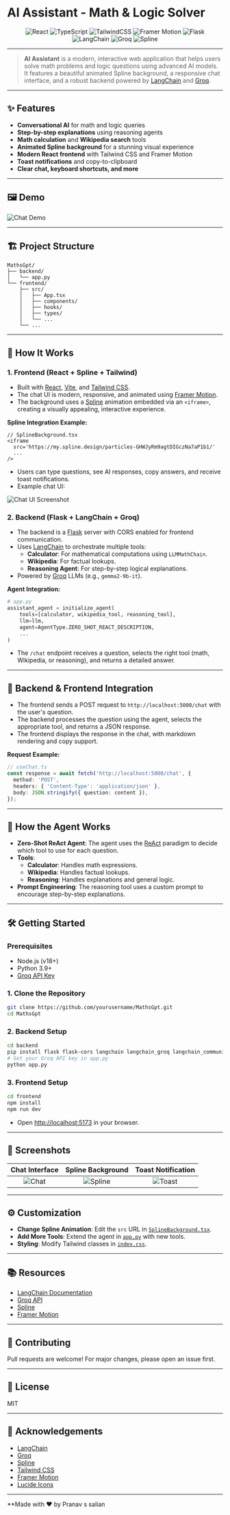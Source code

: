 # AI Assistant - Math & Logic Solver

<!-- Tech Stack Badges -->
<p align="center">
  <img src="https://img.shields.io/badge/React-20232A?style=for-the-badge&logo=react&logoColor=61DAFB" alt="React" />
  <img src="https://img.shields.io/badge/TypeScript-3178C6?style=for-the-badge&logo=typescript&logoColor=white" alt="TypeScript" />
  <img src="https://img.shields.io/badge/TailwindCSS-06B6D4?style=for-the-badge&logo=tailwindcss&logoColor=white" alt="TailwindCSS" />
  <img src="https://img.shields.io/badge/Framer%20Motion-EF008F?style=for-the-badge&logo=framer&logoColor=white" alt="Framer Motion" />
  <img src="https://img.shields.io/badge/Flask-000000?style=for-the-badge&logo=flask&logoColor=white" alt="Flask" />
  <img src="https://img.shields.io/badge/LangChain-FFD700?style=for-the-badge&logo=langchain&logoColor=black" alt="LangChain" />
  <img src="https://img.shields.io/badge/Groq-FF6F00?style=for-the-badge&logo=data:image/svg+xml;base64,PHN2ZyBmaWxsPSIjRkY2RjAwIiB2aWV3Qm94PSIwIDAgMjQgMjQiPjxwYXRoIGQ9Ik0xMiAyQzYuNDggMiAyIDYuNDggMiAxMnM0LjQ4IDEwIDEwIDEwIDEwLTQuNDggMTAtMTBTMTcuNTIgMiAxMiAyem0wIDE4Yy00LjQxIDAtOC0zLjU5LTgtOHMzLjU5LTggOC04IDggMy41OSA4IDgtMy41OSA4LTggOHoiLz48L3N2Zz4=" alt="Groq" />
  <img src="https://img.shields.io/badge/Spline-1E1E1E?style=for-the-badge&logo=spline&logoColor=white" alt="Spline" />
</p>

---

> **AI Assistant** is a modern, interactive web application that helps users solve math problems and logic questions using advanced AI models. It features a beautiful animated Spline background, a responsive chat interface, and a robust backend powered by [LangChain](https://python.langchain.com/) and [Groq](https://groq.com/).

---

## ✨ Features

- **Conversational AI** for math and logic queries
- **Step-by-step explanations** using reasoning agents
- **Math calculation** and **Wikipedia search** tools
- **Animated Spline background** for a stunning visual experience
- **Modern React frontend** with Tailwind CSS and Framer Motion
- **Toast notifications** and copy-to-clipboard
- **Clear chat, keyboard shortcuts, and more**

---

## 🖼️ Demo

![Chat Demo](https://user-images.githubusercontent.com/yourusername/demo-chat.gif)

---

## 🏗️ Project Structure

```
MathsGpt/
├── backend/
│   └── app.py
└── frontend/
    ├── src/
    │   ├── App.tsx
    │   ├── components/
    │   ├── hooks/
    │   ├── types/
    │   └── ...
    └── ...
```

---

## 🚀 How It Works

### 1. **Frontend (React + Spline + Tailwind)**

- Built with [React](https://react.dev/), [Vite](https://vitejs.dev/), and [Tailwind CSS](https://tailwindcss.com/).
- The chat UI is modern, responsive, and animated using [Framer Motion](https://www.framer.com/motion/).
- The background uses a [Spline](https://spline.design/) animation embedded via an `<iframe>`, creating a visually appealing, interactive experience.

**Spline Integration Example:**

```tsx
// SplineBackground.tsx
<iframe 
  src='https://my.spline.design/particles-GHWJyRm9agtDIGczNa7aP1b1/' 
  ... 
/>
```

- Users can type questions, see AI responses, copy answers, and receive toast notifications.
- Example chat UI:

![Chat UI Screenshot](https://user-images.githubusercontent.com/yourusername/chat-ui.png)

### 2. **Backend (Flask + LangChain + Groq)**

- The backend is a [Flask](https://flask.palletsprojects.com/) server with CORS enabled for frontend communication.
- Uses [LangChain](https://python.langchain.com/) to orchestrate multiple tools:
  - **Calculator**: For mathematical computations using `LLMMathChain`.
  - **Wikipedia**: For factual lookups.
  - **Reasoning Agent**: For step-by-step logical explanations.
- Powered by [Groq](https://groq.com/) LLMs (e.g., `gemma2-9b-it`).

**Agent Integration:**

```python
# app.py
assistant_agent = initialize_agent(
    tools=[calculator, wikipedia_tool, reasoning_tool],
    llm=llm,
    agent=AgentType.ZERO_SHOT_REACT_DESCRIPTION,
    ...
)
```

- The `/chat` endpoint receives a question, selects the right tool (math, Wikipedia, or reasoning), and returns a detailed answer.

---

## 🔗 Backend & Frontend Integration

- The frontend sends a POST request to `http://localhost:5000/chat` with the user's question.
- The backend processes the question using the agent, selects the appropriate tool, and returns a JSON response.
- The frontend displays the response in the chat, with markdown rendering and copy support.

**Request Example:**

```ts
// useChat.ts
const response = await fetch('http://localhost:5000/chat', {
  method: 'POST',
  headers: { 'Content-Type': 'application/json' },
  body: JSON.stringify({ question: content }),
});
```

---

## 🧠 How the Agent Works

- **Zero-Shot ReAct Agent**: The agent uses the [ReAct](https://arxiv.org/abs/2210.03629) paradigm to decide which tool to use for each question.
- **Tools**:
  - **Calculator**: Handles math expressions.
  - **Wikipedia**: Handles factual lookups.
  - **Reasoning**: Handles explanations and general logic.
- **Prompt Engineering**: The reasoning tool uses a custom prompt to encourage step-by-step explanations.

---

## 🛠️ Getting Started

### Prerequisites

- Node.js (v18+)
- Python 3.9+
- [Groq API Key](https://console.groq.com/)

### 1. **Clone the Repository**

```sh
git clone https://github.com/yourusername/MathsGpt.git
cd MathsGpt
```

### 2. **Backend Setup**

```sh
cd backend
pip install flask flask-cors langchain langchain_groq langchain_community
# Set your Groq API key in app.py
python app.py
```

### 3. **Frontend Setup**

```sh
cd frontend
npm install
npm run dev
```

- Open [http://localhost:5173](http://localhost:5173) in your browser.

---

## 📸 Screenshots

| Chat Interface | Spline Background | Toast Notification |
|:--------------:|:----------------:|:------------------:|
| ![Chat](https://user-images.githubusercontent.com/yourusername/chat-ui.png) | ![Spline](https://user-images.githubusercontent.com/yourusername/spline-bg.png) | ![Toast](https://user-images.githubusercontent.com/yourusername/toast.png) |

---

## ⚙️ Customization

- **Change Spline Animation**: Edit the `src` URL in [`SplineBackground.tsx`](frontend/src/components/Background/SplineBackground.tsx).
- **Add More Tools**: Extend the agent in [`app.py`](backend/app.py) with new tools.
- **Styling**: Modify Tailwind classes in [`index.css`](frontend/src/index.css).

---

## 📚 Resources

- [LangChain Documentation](https://python.langchain.com/docs/)
- [Groq API](https://console.groq.com/)
- [Spline](https://spline.design/)
- [Framer Motion](https://www.framer.com/motion/)

---

## 🤝 Contributing

Pull requests are welcome! For major changes, please open an issue first.

---

## 📄 License

MIT

---

## 🙏 Acknowledgements

- [LangChain](https://python.langchain.com/)
- [Groq](https://groq.com/)
- [Spline](https://spline.design/)
- [Tailwind CSS](https://tailwindcss.com/)
- [Framer Motion](https://www.framer.com/motion/)
- [Lucide Icons](https://lucide.dev/)

---

**Made with ❤️ by Pranav s salian
